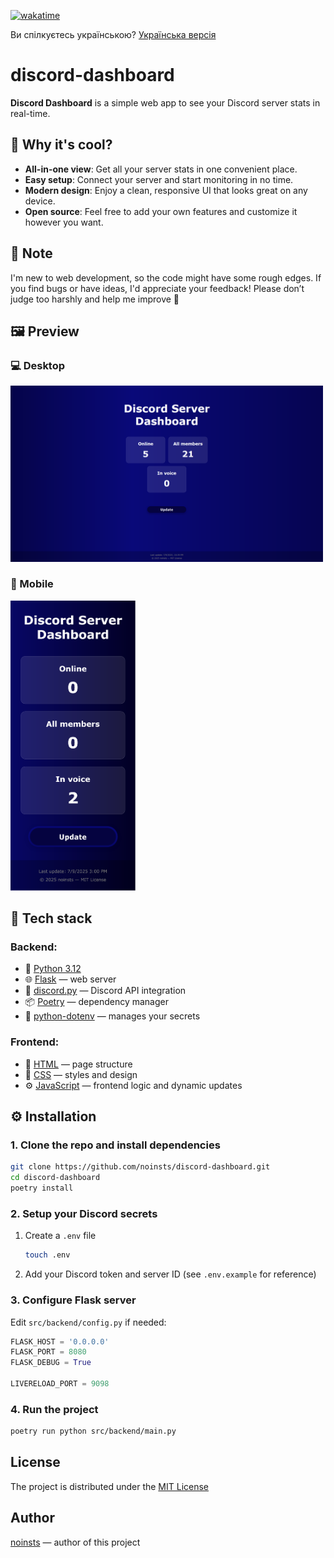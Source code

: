 [![wakatime](https://wakatime.com/badge/user/5f28d705-3bc8-4138-8151-e12e0f9e9a23/project/abc20e82-72d8-48bb-a970-098ffff1baec.svg)](https://wakatime.com/badge/user/5f28d705-3bc8-4138-8151-e12e0f9e9a23/project/abc20e82-72d8-48bb-a970-098ffff1baec)

Ви спілкуєтесь українською? [Українська версія](./README.md)

# discord-dashboard

**Discord Dashboard** is a simple web app to see your Discord server stats in real-time.

## 🚀 Why it's cool?

- **All-in-one view**: Get all your server stats in one convenient place.  
- **Easy setup**: Connect your server and start monitoring in no time.  
- **Modern design**: Enjoy a clean, responsive UI that looks great on any device.  
- **Open source**: Feel free to add your own features and customize it however you want.

## 📌 Note

I'm new to web development, so the code might have some rough edges. If you find bugs or have ideas, I'd appreciate your feedback! Please don’t judge too harshly and help me improve 🙌

## 🖼️ Preview

### 💻 Desktop

<img src="assets/previews/desktop.png" alt="Desktop screenshot" width="500">

### 📱 Mobile

<img src="assets/previews/phone.png" alt="Mobile screenshot" width="200">

## 🧱 Tech stack

### Backend:
- 🐍 [Python 3.12](https://www.python.org/downloads/release/python-3124/)  
- 🌐 [Flask](https://flask.palletsprojects.com/) — web server  
- 🤖 [discord.py](https://discordpy.readthedocs.io/en/stable/) — Discord API integration  
- 📦 [Poetry](https://python-poetry.org/) — dependency manager  
- 🔐 [python-dotenv](https://pypi.org/project/python-dotenv/) — manages your secrets  

### Frontend:
- 🧱 [HTML](https://en.wikipedia.org/wiki/HTML) — page structure  
- 🎨 [CSS](https://en.wikipedia.org/wiki/CSS) — styles and design  
- ⚙️ [JavaScript](https://en.wikipedia.org/wiki/JavaScript) — frontend logic and dynamic updates  

## ⚙️ Installation

### 1. Clone the repo and install dependencies

```bash
git clone https://github.com/noinsts/discord-dashboard.git
cd discord-dashboard
poetry install
```

### 2. Setup your Discord secrets

1. Create a `.env` file  
   ```bash
   touch .env
   ```  
2. Add your Discord token and server ID (see `.env.example` for reference)

### 3. Configure Flask server

Edit `src/backend/config.py` if needed:  
```python
FLASK_HOST = '0.0.0.0'
FLASK_PORT = 8080
FLASK_DEBUG = True

LIVERELOAD_PORT = 9098
```

### 4. Run the project

```bash
poetry run python src/backend/main.py
```

## License

The project is distributed under the [MIT License](./LICENSE)

## Author

[noinsts](https://github.com/noinsts) — author of this project
